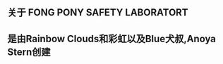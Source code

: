 关于 FONG PONY SAFETY LABORATORT
--------------------------------------------------
是由Rainbow Clouds和彩虹以及Blue犬叔,Anoya Stern创建
--------------------------------------------------

